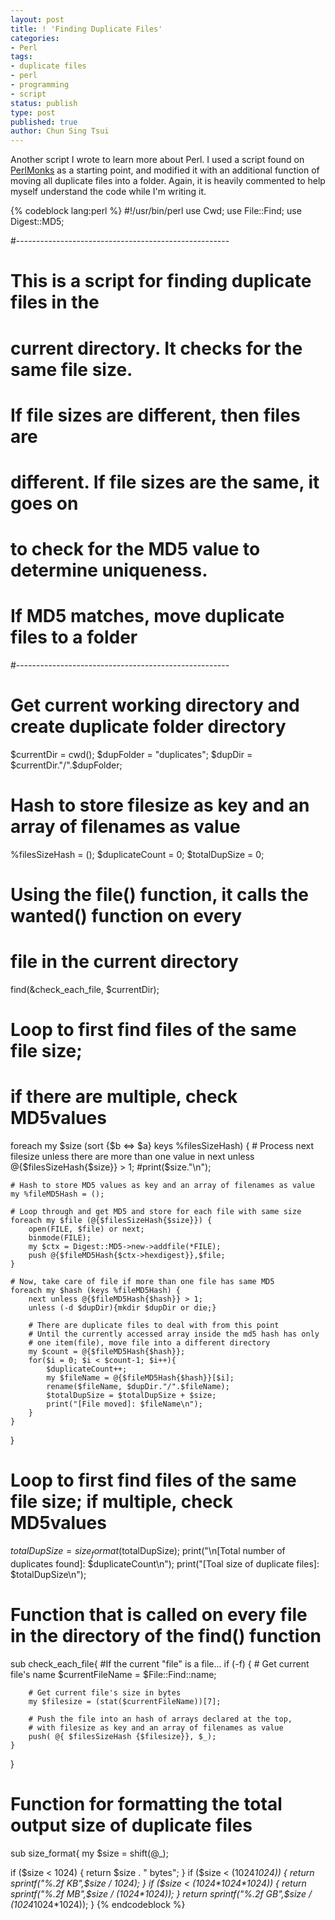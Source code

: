 ```yaml
---
layout: post
title: ! 'Finding Duplicate Files'
categories:
- Perl
tags:
- duplicate files
- perl
- programming
- script
status: publish
type: post
published: true
author: Chun Sing Tsui
---
```

<p>Another script I wrote to learn more about Perl. I used a script found on <a href="http://www.perlmonks.org/?node_id=49198">PerlMonks</a> as a starting point, and modified it with an additional function of moving all duplicate files into a folder. Again, it is heavily commented to help myself understand the code while I'm writing it.</p>

{% codeblock lang:perl %}
#!/usr/bin/perl
use Cwd;
use File::Find;
use Digest::MD5;

#-----------------------------------------------------
# This is a script for finding duplicate files in the 
# current directory. It checks for the same file size. 
# If file sizes are different, then files are 
# different. If file sizes are the same, it goes on 
# to check for the MD5 value to determine uniqueness. 
# If MD5 matches, move duplicate files to a folder
#-----------------------------------------------------
# Get current working directory and create duplicate folder directory
$currentDir = cwd();
$dupFolder  = "duplicates";
$dupDir = $currentDir."/".$dupFolder;

# Hash to store filesize as key and an array of filenames as value
%filesSizeHash  = ();
$duplicateCount = 0;
$totalDupSize   = 0;

# Using the file() function, it calls the wanted() function on every 
# file in the current directory

find(\&check_each_file, $currentDir);

# Loop to first find files of the same file size; 
# if there are multiple, check MD5values
foreach my $size (sort {$b <=> $a} keys %filesSizeHash) {
    # Process next filesize unless there are more than one value in
    next unless @{$filesSizeHash{$size}} > 1;
    #print($size."\n");

    # Hash to store MD5 values as key and an array of filenames as value
    my %fileMD5Hash = ();

    # Loop through and get MD5 and store for each file with same size
    foreach my $file (@{$filesSizeHash{$size}}) {
        open(FILE, $file) or next;
        binmode(FILE);
        my $ctx = Digest::MD5->new->addfile(*FILE);
        push @{$fileMD5Hash{$ctx->hexdigest}},$file;
    }

    # Now, take care of file if more than one file has same MD5
    foreach my $hash (keys %fileMD5Hash) {
        next unless @{$fileMD5Hash{$hash}} > 1;
        unless (-d $dupDir){mkdir $dupDir or die;}

        # There are duplicate files to deal with from this point
        # Until the currently accessed array inside the md5 hash has only
        # one item(file), move file into a different directory
        my $count = @{$fileMD5Hash{$hash}};
        for($i = 0; $i < $count-1; $i++){
            $duplicateCount++;
            my $fileName = @{$fileMD5Hash{$hash}}[$i];
            rename($fileName, $dupDir."/".$fileName);
            $totalDupSize = $totalDupSize + $size;
            print("[File moved]: $fileName\n");
        }
    }
}

# Loop to first find files of the same file size; if multiple, check MD5values
$totalDupSize = size_format($totalDupSize);
print("\n[Total number of duplicates found]: $duplicateCount\n");
print("[Toal size of duplicate files]:     $totalDupSize\n");

# Function that is called on every file in the directory of the find() function
sub check_each_file{
    #If the current "file" is a file...
    if (-f) {
        # Get  current file's name
        $currentFileName = $File::Find::name;

        # Get current file's size in bytes
        my $filesize = (stat($currentFileName))[7];

        # Push the file into an hash of arrays declared at the top,
        # with filesize as key and an array of filenames as value
        push( @{ $filesSizeHash {$filesize}}, $_);
    }
}

# Function for formatting the total output size of duplicate files
sub size_format{
   my $size = shift(@_);

   if ($size < 1024) {
      return $size . " bytes";
   }
   if ($size < (1024*1024)) {
      return sprintf("%.2f KB",$size / 1024);
   }
   if ($size < (1024*1024*1024)) {
      return sprintf("%.2f MB",$size / (1024*1024));
   }
   return sprintf("%.2f GB",$size / (1024*1024*1024));
}
{% endcodeblock %}


